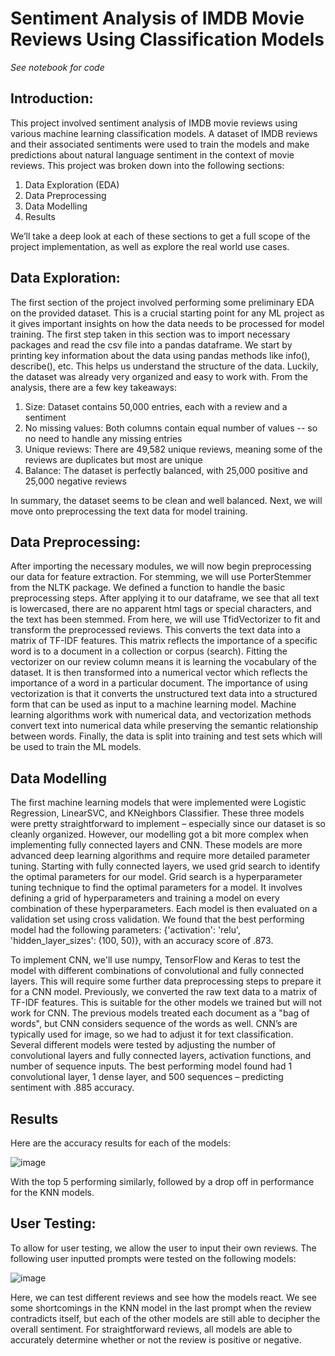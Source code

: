 # Sentiment Analysis of IMDB Movie Reviews Using Classification Models

*See notebook for code*

## Introduction:
This project involved sentiment analysis of IMDB movie reviews using various machine
learning classification models. A dataset of IMDB reviews and their associated sentiments
were used to train the models and make predictions about natural language sentiment in the
context of movie reviews. This project was broken down into the following sections:
1. Data Exploration (EDA)
2. Data Preprocessing
3. Data Modelling
4. Results

We’ll take a deep look at each of these sections to get a full scope of the project
implementation, as well as explore the real world use cases.

## Data Exploration:
The first section of the project involved performing some preliminary EDA on the provided
dataset. This is a crucial starting point for any ML project as it gives important insights on
how the data needs to be processed for model training. The first step taken in this section was
to import necessary packages and read the csv file into a pandas dataframe. We start by
printing key information about the data using pandas methods like info(), describe(), etc. This
helps us understand the structure of the data. Luckily, the dataset was already very organized
and easy to work with. From the analysis, there are a few key takeaways:

1. Size: Dataset contains 50,000 entries, each with a review and a sentiment
2. No missing values: Both columns contain equal number of values -- so no need to
handle any missing entries
3. Unique reviews: There are 49,582 unique reviews, meaning some of the reviews
are duplicates but most are unique
4. Balance: The dataset is perfectly balanced, with 25,000 positive and 25,000
negative reviews

In summary, the dataset seems to be clean and well balanced. Next, we will move onto
preprocessing the text data for model training.

## Data Preprocessing:
After importing the necessary modules, we will now begin preprocessing our data for feature
extraction. For stemming, we will use PorterStemmer from the NLTK package. We defined a
function to handle the basic preprocessing steps. After applying it to our dataframe, we see
that all text is lowercased, there are no apparent html tags or special characters, and the text
has been stemmed.
From here, we will use TfidVectorizer to fit and transform the preprocessed reviews. This
converts the text data into a matrix of TF-IDF features. This matrix reflects the importance of
a specific word is to a document in a collection or corpus (search). Fitting the vectorizer on
our review column means it is learning the vocabulary of the dataset. It is then transformed
into a numerical vector which reflects the importance of a word in a particular document. The
importance of using vectorization is that it converts the unstructured text data into a
structured form that can be used as input to a machine learning model. Machine learning
algorithms work with numerical data, and vectorization methods convert text into numerical
data while preserving the semantic relationship between words. Finally, the data is split into
training and test sets which will be used to train the ML models.

## Data Modelling
The first machine learning models that were implemented were Logistic Regression,
LinearSVC, and KNeighbors Classifier. These three models were pretty straightforward to
implement – especially since our dataset is so cleanly organized. However, our modelling got
a bit more complex when implementing fully connected layers and CNN. These models are
more advanced deep learning algorithms and require more detailed parameter tuning.
Starting with fully connected layers, we used grid search to identify the optimal parameters
for our model. Grid search is a hyperparameter tuning technique to find the optimal
parameters for a model. It involves defining a grid of hyperparameters and training a model
on every combination of these hyperparameters. Each model is then evaluated on a validation
set using cross validation. We found that the best performing model had the following
parameters: {'activation': 'relu', 'hidden_layer_sizes': (100, 50)}, with an accuracy score of
.873.

To implement CNN, we'll use numpy, TensorFlow and Keras to test the model with different
combinations of convolutional and fully connected layers. This will require some further data
preprocessing steps to prepare it for a CNN model. Previously, we converted the raw text data
to a matrix of TF-IDF features. This is suitable for the other models we trained but will not
work for CNN. The previous models treated each document as a "bag of words", but CNN
considers sequence of the words as well. CNN’s are typically used for image, so we had to
adjust it for text classification. Several different models were tested by adjusting the number
of convolutional layers and fully connected layers, activation functions, and number of
sequence inputs. The best performing model found had 1 convolutional layer, 1 dense layer,
and 500 sequences – predicting sentiment with .885 accuracy.

## Results
Here are the accuracy results for each of the models:

![image](https://github.com/ohovey1/movie_sentiment_analysis/assets/89608419/432d3ccf-e990-4048-b7ca-da5830656b80)

With the top 5 performing similarly, followed by a drop off in performance for the KNN
models.

## User Testing:
To allow for user testing, we allow the user to input their own reviews. The following user
inputted prompts were tested on the following models:

![image](https://github.com/ohovey1/movie_sentiment_analysis/assets/89608419/8f9643a9-a74f-4af5-8a42-297e8d6993cf)

Here, we can test different reviews and see how the models react. We see some shortcomings
in the KNN model in the last prompt when the review contradicts itself, but each of the other
models are still able to decipher the overall sentiment. For straightforward reviews, all
models are able to accurately determine whether or not the review is positive or negative.
